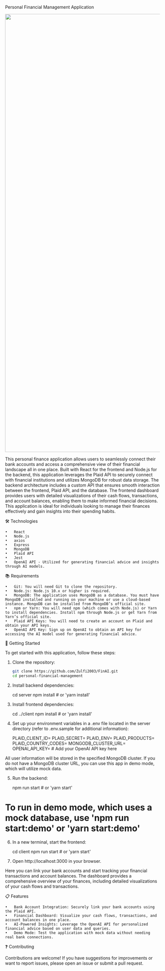 Personal Financial Management Application

<p align="center">
  <img width="1425" alt="Screenshot 2024-04-24 at 5 39 14 PM" src="https://github.com/Zulfi2003/FinAI/blob/main/client/Screenshot%202024-11-04%20at%202.15.48%E2%80%AFPM.png">
</p>


This personal finance application allows users to seamlessly connect their bank accounts and access a comprehensive view of their financial landscape all in one place. Built with React for the frontend and Node.js for the backend, this application leverages the Plaid API to securely connect with financial institutions and utilizes MongoDB for robust data storage. The backend architecture includes a custom API that ensures smooth interaction between the frontend, Plaid API, and the database. The frontend dashboard provides users with detailed visualizations of their cash flows, transactions, and account balances, enabling them to make informed financial decisions. This application is ideal for individuals looking to manage their finances effectively and gain insights into their spending habits.

🛠 Technologies

	•	React
	•	Node.js
	•	axios
	•	Express
	•	MongoDB
	•	Plaid API
	•	Jest
	•	OpenAI API - Utilized for generating financial advice and insights through AI models.

:books: Requirements

	•	Git: You will need Git to clone the repository.
	•	Node.js: Node.js 10.x or higher is required.
	•	MongoDB: The application uses MongoDB as a database. You must have MongoDB installed and running on your machine or use a cloud-based instance. MongoDB can be installed from MongoDB’s official site.
	•	npm or Yarn: You will need npm (which comes with Node.js) or Yarn to install dependencies. Install npm through Node.js or get Yarn from Yarn’s official site.
	•	Plaid API Keys: You will need to create an account on Plaid and obtain your API keys.
	•	OpenAI API Key: Sign up on OpenAI to obtain an API key for accessing the AI model used for generating financial advice.

:rocket: Getting Started

To get started with this application, follow these steps:

1. Clone the repository:

   ```bash
   git clone https://github.com/Zulfi2003/FinAI.git
   cd personal-financial-management


2.	Install backend dependencies:

	cd server
	npm install # or 'yarn install'


3.	Install frontend dependencies:

	cd ../client
	npm install # or 'yarn install'


4.	Set up your environment variables in a .env file located in the server directory (refer to .env.sample for additional information):

	PLAID_CLIENT_ID=
	PLAID_SECRET=
	PLAID_ENV=
	PLAID_PRODUCTS=
	PLAID_COUNTRY_CODES=
	MONGODB_CLUSTER_URL=
	OPENAI_API_KEY= # Add your OpenAI API key here

All user information will be stored in the specified MongoDB cluster. If you do not have a MongoDB cluster URL, you can use this app in demo mode, which will utilize mock data.

5.	Run the backend:

	npm run start # or 'yarn start'
# To run in demo mode, which uses a mock database, use 'npm run start:demo' or 'yarn start:demo'


6.	In a new terminal, start the frontend:

	cd client
	npm run start # or 'yarn start'


7.	Open http://localhost:3000 in your browser.

Here you can link your bank accounts and start tracking your financial transactions and account balances. The dashboard provides a comprehensive overview of your finances, including detailed visualizations of your cash flows and transactions.

:clipboard: Features

	•	Bank Account Integration: Securely link your bank accounts using the Plaid API.
	•	Financial Dashboard: Visualize your cash flows, transactions, and account balances in one place.
	•	AI-Powered Insights: Leverage the OpenAI API for personalized financial advice based on user data and queries.
	•	Demo Mode: Test the application with mock data without needing real bank connections.

:question: Contributing

Contributions are welcome! If you have suggestions for improvements or want to report issues, please open an issue or submit a pull request.
